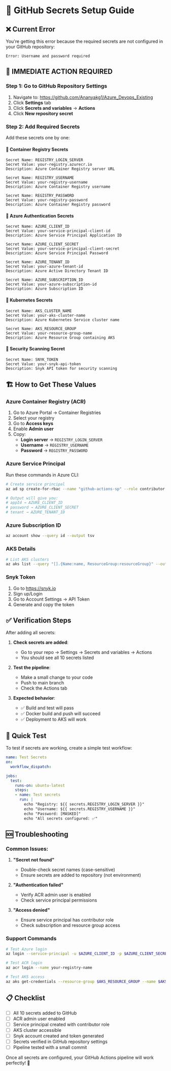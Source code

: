 # 🔐 GitHub Secrets Setup Guide

## ❌ Current Error

You're getting this error because the required secrets are not configured in your GitHub repository:

```
Error: Username and password required
```

## 🚀 **IMMEDIATE ACTION REQUIRED**

### **Step 1: Go to GitHub Repository Settings**

1. Navigate to: https://github.com/Ananyakg1/Azure_Devops_Existing
2. Click **Settings** tab
3. Click **Secrets and variables** → **Actions**
4. Click **New repository secret**

### **Step 2: Add Required Secrets**

Add these secrets one by one:

#### **🔑 Container Registry Secrets**
```
Secret Name: REGISTRY_LOGIN_SERVER
Secret Value: your-registry.azurecr.io
Description: Azure Container Registry server URL
```

```
Secret Name: REGISTRY_USERNAME
Secret Value: your-registry-username
Description: Azure Container Registry username
```

```
Secret Name: REGISTRY_PASSWORD
Secret Value: your-registry-password
Description: Azure Container Registry password
```

#### **🔑 Azure Authentication Secrets**
```
Secret Name: AZURE_CLIENT_ID
Secret Value: your-service-principal-client-id
Description: Azure Service Principal Application ID
```

```
Secret Name: AZURE_CLIENT_SECRET
Secret Value: your-service-principal-client-secret
Description: Azure Service Principal Password
```

```
Secret Name: AZURE_TENANT_ID
Secret Value: your-azure-tenant-id
Description: Azure Active Directory Tenant ID
```

```
Secret Name: AZURE_SUBSCRIPTION_ID
Secret Value: your-azure-subscription-id
Description: Azure Subscription ID
```

#### **🔑 Kubernetes Secrets**
```
Secret Name: AKS_CLUSTER_NAME
Secret Value: your-aks-cluster-name
Description: Azure Kubernetes Service cluster name
```

```
Secret Name: AKS_RESOURCE_GROUP
Secret Value: your-resource-group-name
Description: Azure Resource Group containing AKS
```

#### **🔑 Security Scanning Secret**
```
Secret Name: SNYK_TOKEN
Secret Value: your-snyk-api-token
Description: Snyk API token for security scanning
```

## 🏗️ **How to Get These Values**

### **Azure Container Registry (ACR)**
1. Go to Azure Portal → Container Registries
2. Select your registry
3. Go to **Access keys**
4. Enable **Admin user**
5. Copy:
   - **Login server** → `REGISTRY_LOGIN_SERVER`
   - **Username** → `REGISTRY_USERNAME`
   - **Password** → `REGISTRY_PASSWORD`

### **Azure Service Principal**
Run these commands in Azure CLI:

```bash
# Create service principal
az ad sp create-for-rbac --name "github-actions-sp" --role contributor --scopes /subscriptions/YOUR_SUBSCRIPTION_ID

# Output will give you:
# appId → AZURE_CLIENT_ID
# password → AZURE_CLIENT_SECRET
# tenant → AZURE_TENANT_ID
```

### **Azure Subscription ID**
```bash
az account show --query id --output tsv
```

### **AKS Details**
```bash
# List AKS clusters
az aks list --query "[].{Name:name, ResourceGroup:resourceGroup}" --output table
```

### **Snyk Token**
1. Go to https://snyk.io
2. Sign up/Login
3. Go to Account Settings → API Token
4. Generate and copy the token

## ✅ **Verification Steps**

After adding all secrets:

1. **Check secrets are added**:
   - Go to your repo → Settings → Secrets and variables → Actions
   - You should see all 10 secrets listed

2. **Test the pipeline**:
   - Make a small change to your code
   - Push to main branch
   - Check the Actions tab

3. **Expected behavior**:
   - ✅ Build and test will pass
   - ✅ Docker build and push will succeed
   - ✅ Deployment to AKS will work

## 🔧 **Quick Test**

To test if secrets are working, create a simple test workflow:

```yaml
name: Test Secrets
on:
  workflow_dispatch:

jobs:
  test:
    runs-on: ubuntu-latest
    steps:
    - name: Test secrets
      run: |
        echo "Registry: ${{ secrets.REGISTRY_LOGIN_SERVER }}"
        echo "Username: ${{ secrets.REGISTRY_USERNAME }}"
        echo "Password: [MASKED]"
        echo "All secrets configured: ✅"
```

## 🆘 **Troubleshooting**

### **Common Issues:**

1. **"Secret not found"**
   - Double-check secret names (case-sensitive)
   - Ensure secrets are added to repository (not environment)

2. **"Authentication failed"**
   - Verify ACR admin user is enabled
   - Check service principal permissions

3. **"Access denied"**
   - Ensure service principal has contributor role
   - Check subscription and resource group access

### **Support Commands**

```bash
# Test Azure login
az login --service-principal -u $AZURE_CLIENT_ID -p $AZURE_CLIENT_SECRET --tenant $AZURE_TENANT_ID

# Test ACR login
az acr login --name your-registry-name

# Test AKS access
az aks get-credentials --resource-group $AKS_RESOURCE_GROUP --name $AKS_CLUSTER_NAME
```

## 📋 **Checklist**

- [ ] All 10 secrets added to GitHub
- [ ] ACR admin user enabled
- [ ] Service principal created with contributor role
- [ ] AKS cluster accessible
- [ ] Snyk account created and token generated
- [ ] Secrets verified in GitHub repository settings
- [ ] Pipeline tested with a small commit

Once all secrets are configured, your GitHub Actions pipeline will work perfectly! 🚀
